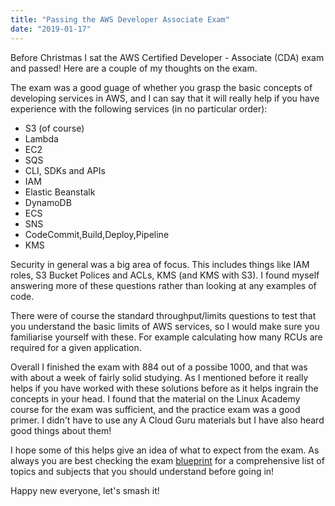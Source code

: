 ```yaml
---
title: "Passing the AWS Developer Associate Exam"
date: "2019-01-17"
---
```


Before Christmas I sat the AWS Certified Developer - Associate (CDA) exam and passed! Here are a couple of my thoughts on the exam.

The exam was a good guage of whether you grasp the basic concepts of developing services in AWS, and I can say that it will really help if you have experience with the following services (in no particular order):

- S3 (of course)
- Lambda
- EC2
- SQS
- CLI, SDKs and APIs
- IAM
- Elastic Beanstalk
- DynamoDB
- ECS
- SNS
- CodeCommit,Build,Deploy,Pipeline
- KMS

Security in general was a big area of focus. This includes things like IAM roles, S3 Bucket Polices and ACLs, KMS (and KMS with S3). I found myself answering more of these questions rather than looking at any examples of code.

There were of course the standard throughput/limits questions to test that you understand the basic limits of AWS services, so I would make sure you familiarise yourself with these. For example calculating how many RCUs are required for a given application.

Overall I finished the exam with 884 out of a possibe 1000, and that was with about a week of fairly solid studying. As I mentioned before it really helps if you have worked with these solutions before as it helps ingrain the concepts in your head. I found that the material on the Linux Academy course for the exam was sufficient, and the practice exam was a good primer. I didn't have to use any A Cloud Guru materials but I have also heard good things about them!

I hope some of this helps give an idea of what to expect from the exam. As always you are best checking the exam [blueprint](https://aws.amazon.com/certification/certified-developer-associate/) for a comprehensive list of topics and subjects that you should understand before going in!

Happy new everyone, let's smash it!
